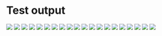 # Test output
![](https://github.com/isukces/iSukces.DrawingPanel/blob/main/doc/testDrawings/Zero01_line+arc_right27.png?raw=true)
![](https://github.com/isukces/iSukces.DrawingPanel/blob/main/doc/testDrawings/Zero02_arc_right27+line.png?raw=true)
![](https://github.com/isukces/iSukces.DrawingPanel/blob/main/doc/testDrawings/Zero03_two_arcs_left32+right59.png?raw=true)
![](https://github.com/isukces/iSukces.DrawingPanel/blob/main/doc/testDrawings/Zero04_two_arcs_right74+left48.png?raw=true)
![](https://github.com/isukces/iSukces.DrawingPanel/blob/main/doc/testDrawings/Zero05_two_arcs_left85+right203.png?raw=true)
![](https://github.com/isukces/iSukces.DrawingPanel/blob/main/doc/testDrawings/One01_colinear.png?raw=true)
![](https://github.com/isukces/iSukces.DrawingPanel/blob/main/doc/testDrawings/One02_colinear.png?raw=true)
![](https://github.com/isukces/iSukces.DrawingPanel/blob/main/doc/testDrawings/One03_too_small_radius,x=2.png?raw=true)
![](https://github.com/isukces/iSukces.DrawingPanel/blob/main/doc/testDrawings/One03_too_small_radius,x=26.png?raw=true)
![](https://github.com/isukces/iSukces.DrawingPanel/blob/main/doc/testDrawings/One03_too_small_radius,x=29.png?raw=true)
![](https://github.com/isukces/iSukces.DrawingPanel/blob/main/doc/testDrawings/One03_too_small_radius,x=6.png?raw=true)
![](https://github.com/isukces/iSukces.DrawingPanel/blob/main/doc/testDrawings/One04_normal_config.png?raw=true)
![](https://github.com/isukces/iSukces.DrawingPanel/blob/main/doc/testDrawings/One05_normal_config,min_radius=4,left.png?raw=true)
![](https://github.com/isukces/iSukces.DrawingPanel/blob/main/doc/testDrawings/One05_normal_config,min_radius=4,right.png?raw=true)
![](https://github.com/isukces/iSukces.DrawingPanel/blob/main/doc/testDrawings/One06_high.png?raw=true)
![](https://github.com/isukces/iSukces.DrawingPanel/blob/main/doc/testDrawings/One07_high_top.png?raw=true)
![](https://github.com/isukces/iSukces.DrawingPanel/blob/main/doc/testDrawings/One08_too_high.png?raw=true)
![](https://github.com/isukces/iSukces.DrawingPanel/blob/main/doc/testDrawings/One09_too_high_right.png?raw=true)
![](https://github.com/isukces/iSukces.DrawingPanel/blob/main/doc/testDrawings/One10_too_high_left.png?raw=true)
![](https://github.com/isukces/iSukces.DrawingPanel/blob/main/doc/testDrawings/One11_below.png?raw=true)
